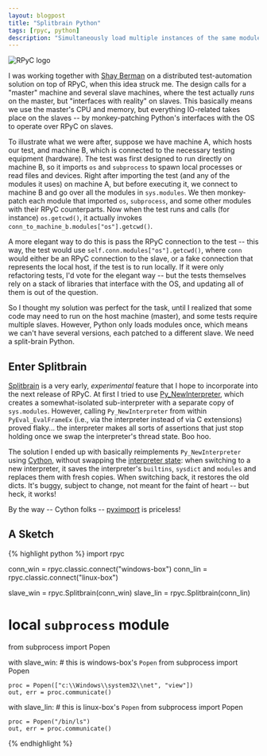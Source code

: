 ```yaml
---
layout: blogpost
title: "Splitbrain Python"
tags: [rpyc, python]
description: "Simultaneously load multiple instances of the same modules into one process"
---
```


<img src="http://rpyc.sourceforge.net/_static/rpyc3-logo-medium.png" title="RPyC logo" class="blog-post-image" />

I was working together with [Shay Berman](https://github.com/shay-berman) on a distributed 
test-automation solution on top of RPyC, when this idea struck me. The design calls for a "master"
machine and several slave machines, where the test actually *runs* on the master, but "interfaces
with reality" on slaves. This basically means we use the master's CPU and memory, but everything
IO-related takes place on the slaves -- by monkey-patching Python's interfaces with the OS to
operate over RPyC on slaves.

To illustrate what we were after, suppose we have machine A, which hosts our test, and machine B,
which is connected to the necessary testing equipment (hardware). The test was first designed to
run directly on machine B, so it imports ``os`` and ``subprocess`` to spawn local processes
or read files and devices. Right after importing the test (and any of the modules it uses) on 
machine A, but before executing it, we connect to machine B and go over all the modules in 
``sys.modules``. We then monkey-patch each module that imported ``os``, ``subprocess``, and some
other modules with their RPyC counterparts. Now when the test runs and calls (for instance) 
``os.getcwd()``, it actually invokes ``conn_to_machine_b.modules["os"].getcwd()``.

A more elegant way to do this is pass the RPyC connection to the test -- this way, the test would 
use ``self.conn.modules["os"].getcwd()``, where ``conn`` would either be an RPyC connection
to the slave, or a fake connection that represents the local host, if the test is to run locally. 
If it were only refactoring tests, I'd vote for the elegant way -- but the tests themselves rely
on a stack of libraries that interface with the OS, and updating all of them is out of the 
question.

So I thought my solution was perfect for the task, until I realized that some code may need to run
on the host machine (master), and some tests require multiple slaves. However, Python only loads
modules once, which means we can't have several versions, each patched to a different slave.
We need a split-brain Python.

## Enter Splitbrain ##

[Splitbrain](https://github.com/tomerfiliba/rpyc/tree/master/experimental) is a very early,
*experimental* feature that I hope to incorporate into the next release of RPyC. At first I tried
to use [Py_NewInterpreter](http://docs.python.org/c-api/init.html#Py_NewInterpreter), which
creates a somewhat-isolated sub-interpreter with a separate copy of ``sys.modules``. However, 
calling ``Py_NewInterpreter`` from within ``PyEval_EvalFrameEx`` (i.e., via the interpreter
instead of via C extensions) proved flaky... the interpreter makes all sorts of assertions that 
just stop holding once we swap the interpreter's thread state. Boo hoo.

The solution I ended up with basically reimplements ``Py_NewInterpreter`` using 
[Cython](http://www.cython.org/), without swapping the 
[interpreter state](http://hg.python.org/cpython/file/a4d5ac78a76b/Include/pystate.h#l15): when 
switching to a new interpreter, it saves the interpreter's ``builtins``, ``sysdict`` and 
``modules`` and replaces them with fresh copies. When switching back, it restores the old dicts.
It's buggy, subject to change, not meant for the faint of heart -- but heck, it works!

By the way -- Cython folks -- 
[pyximport](http://docs.cython.org/src/userguide/tutorial.html#pyximport-cython-compilation-the-easy-way) 
is priceless!

## A Sketch ##

{% highlight python %}
import rpyc

conn_win = rpyc.classic.connect("windows-box")
conn_lin = rpyc.classic.connect("linux-box")

slave_win = rpyc.Splitbrain(conn_win)
slave_lin = rpyc.Splitbrain(conn_lin)

# local `subprocess` module
from subprocess import Popen

with slave_win:
    # this is windows-box's `Popen`
    from subprocess import Popen
    
    proc = Popen(["c:\\Windows\\system32\\net", "view"])
    out, err = proc.communicate()

with slave_lin:
    # this is linux-box's `Popen`
    from subprocess import Popen
    
    proc = Popen("/bin/ls")
    out, err = proc.communicate()

{% endhighlight %}


